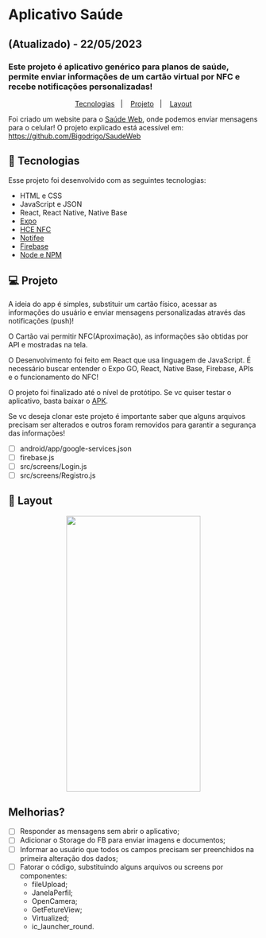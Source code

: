 # Aplicativo Saúde
## (Atualizado) - 22/05/2023
### Este projeto é aplicativo genérico para planos de saúde, permite enviar informações de um cartão virtual por NFC e recebe notificações personalizadas!

<p align="center">
  <a href="#-tecnologias">Tecnologias</a>&nbsp;&nbsp;&nbsp;|&nbsp;&nbsp;&nbsp;
  <a href="#-projeto">Projeto</a>&nbsp;&nbsp;&nbsp;|&nbsp;&nbsp;&nbsp;
  <a href="#-layout">Layout</a>
</p>

Foi criado um website para o [Saúde Web](https://saude-web.vercel.app/), onde podemos enviar mensagens para o celular!
O projeto explicado está acessível em: https://github.com/Bigodrigo/SaudeWeb


## 🚀 Tecnologias

Esse projeto foi desenvolvido com as seguintes tecnologias:

- HTML e CSS
- JavaScript e JSON
- React, React Native, Native Base
- [Expo](https://docs.expo.dev/)
- [HCE NFC](https://github.com/cactuser/react-native-nfc-hce#README.md)
- [Notifee](https://notifee.app/)
- [Firebase](https://firebase.google.com/docs?hl=pt-br)
- [Node e NPM](https://nodejs.org/)

## 💻 Projeto

A ideia do app é simples, substituir um cartão físico, acessar as informações do usuário e enviar mensagens personalizadas através das notificações (push)!

O Cartão vai permitir NFC(Aproximação), as informações são obtidas por API e mostradas na tela.

O Desenvolvimento foi feito em React que usa linguagem de JavaScript. É necessário buscar entender o Expo GO, React, Native Base, Firebase, APIs e o funcionamento do NFC!

O projeto foi finalizado até o nível de protótipo. Se vc quiser testar o aplicativo, basta baixar o [APK](/Apk%20Donwload/application-44d64c95-78a4-44c1-aa84-0980dac01c93.apk).

Se vc deseja clonar este projeto é importante saber que alguns arquivos precisam ser alterados e outros foram removidos para garantir a segurança das informações!

- [ ] android/app/google-services.json
- [ ] firebase.js
- [ ] src/screens/Login.js
- [ ] src/screens/Registro.js

## 🔖 Layout

<div align="center">
<img src="/src/assets/Saude-App.gif" width="270" height="555">
</div>

## Melhorias?
- [ ] Responder as mensagens sem abrir o aplicativo;
- [ ] Adicionar o Storage do FB para enviar imagens e documentos;
- [ ] Informar ao usuário que todos os campos precisam ser preenchidos na primeira alteração dos dados;
- [ ] Fatorar o código, substituindo alguns arquivos ou screens por componentes:
    - fileUpload;
    - JanelaPerfil;
    - OpenCamera;
    - GetFetureView;
    - Virtualized;
    - ic_launcher_round.
